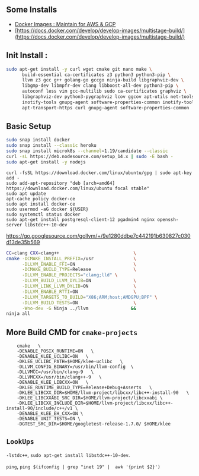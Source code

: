 ## Some Installs

- [Docker Images : Maintain for AWS & GCP](https://hub.docker.com/u/prodrelworks)
- [https://docs.docker.com/develop/develop-images/multistage-build/](https://docs.docker.com/develop/develop-images/multistage-build/)

## Init Install : 

```bash
sudo apt-get install -y curl wget cmake git nano make \
      build-essential ca-certificates z3 python3 python3-pip \
      llvm z3 gcc g++ golang-go gccgo ninja-build libgraphviz-dev \
      libgmp-dev libmpfr-dev clang libboost-all-dev python3-pip \
      autoconf less vim gcc-multilib sudo ca-certificates graphviz \
      libgraphviz-dev python3-pygraphviz lcov ggcov apt-utils net-tools \
      inotify-tools gnupg-agent software-properties-common inotify-tools \ 
      apt-transport-https curl gnupg-agent software-properties-common 
```
## Basic Setup 

```bash
sudo snap install docker
sudo snap install --classic heroku
sudo snap install microk8s --channel=1.19/candidate --classic
curl -sL https://deb.nodesource.com/setup_14.x | sudo -E bash -
sudo apt-get install -y nodejs
```
```
curl -fsSL https://download.docker.com/linux/ubuntu/gpg | sudo apt-key add -
sudo add-apt-repository "deb [arch=amd64] https://download.docker.com/linux/ubuntu focal stable"
sudo apt update
apt-cache policy docker-ce
sudo apt install docker-ce
sudo usermod -aG docker ${USER}
sudo systemctl status docker
sudo apt-get install postgresql-client-12 pgadmin4 nginx openssh-server libstdc++-10-dev

```
https://go.googlesource.com/gollvm/+/9e1280ddbe7c442191b630827c030d13de35b569
```bash
CC=clang CXX=clang++                            \
cmake -DCMAKE_INSTALL_PREFIX=/usr               \
      -DLLVM_ENABLE_FFI=ON                      \
      -DCMAKE_BUILD_TYPE=Release                \
      -DLLVM_ENABLE_PROJECTS="clang;lld" \
      -DLLVM_BUILD_LLVM_DYLIB=ON                \
      -DLLVM_LINK_LLVM_DYLIB=ON                 \
      -DLLVM_ENABLE_RTTI=ON                     \
      -DLLVM_TARGETS_TO_BUILD="X86;ARM;host;AMDGPU;BPF" \
      -DLLVM_BUILD_TESTS=ON                     \
      -Wno-dev -G Ninja ../llvm                &&
ninja all
```
## More Build CMD for `cmake-projects`

```
	cmake   \
	-DENABLE_POSIX_RUNTIME=ON   \
	-DENABLE_KLEE_UCLIBC=ON   \
	-DKLEE_UCLIBC_PATH=$HOME/klee-uclibc   \
	-DLLVM_CONFIG_BINARY=/usr/bin/llvm-config  \
	-DLLVMCC=/usr/bin/clang-9   \
	-DLLVMCXX=/usr/bin/clang++-9   \
	-DENABLE_KLEE_LIBCXX=ON   \
	-DKLEE_RUNTIME_BUILD_TYPE=Release+Debug+Asserts   \
	-DKLEE_LIBCXX_DIR=$HOME/llvm-project/libcxx/libc++-install-90   \
	-DKLEE_LIBCXXABI_SRC_DIR=$HOME/llvm-project/libcxxabi \
	-DKLEE_LIBCXX_INCLUDE_DIR=$HOME/llvm-project/libcxx/libc++-install-90/include/c++/v1 \
	-DENABLE_KLEE_EH_CXX=ON \
	-DENABLE_UNIT_TESTS=ON \
	-DGTEST_SRC_DIR=$HOME/googletest-release-1.7.0/ $HOME/klee
```

## `LookUps`

```-lstdc++```, ```sudo apt-get install libstdc++-10-dev```.

```ping```, ```ping $(ifconfig | grep "inet 19" |  awk '{print $2}')```
